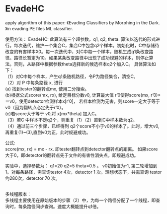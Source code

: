 # EvadeHC
apply algorithm of this paper: 《Evading Classifiers by Morphing in the Dark. 》in evading PE files ML classifier. 

使用方法：
EvadeHC:
         此算法有三个超参数，q1, q2, theta. 算法以迭代的形式进行。每次迭代，维护一个集合C，集合C中包含q2个样本。初始化时，C中存储待改变的有害样本X0。每一次迭代中，对C中每一个样本，随机生成q1条改变路径。路径长暂定为10。如果某条改变路径中出现了成功规避的样本，则停止算法。否则，从路径中根据参数theta选择新的候选样本q2个加入C。
	具体算法如下：<br>
（1）对C中每个样本，产生q1条随机路径，令P为路径集合，清空C。<br>
（2）对 P 中每条路径 x, 进行<br>
        (a) 找到tester的翻转点mx, 使用二分搜索。<br>
        (b)根据公式score(mx, rx), 给定目标分数v0, 计算最大值 r’0使得score(mx,  r’0)> ＝v0。使用detector检测样本x[r’0]， 若样本检测为无害，则score一定大于等于  v0（因为翻转点必定先于r’0）。<br>
         (c)若score大于等于 v0,将 x[mx*theta] 加入C。<br>
（3）若C 中样本不足q2个，则重复（1）（2）直到C中样本数为q2。<br>
（4）通过前三个步骤，已经得到 q2个score不小于v0的样本了。此时，增大v0,再重复(1)~(3),直到v0为正，此时规避成功。<br>

公式: <br>
score(mx, rx) = mx - rx.  即tester翻转点到detector翻转点的距离。 如果score大于0，即detector的翻转点先于文件的有害性消失点，即规避成功。<br>

实验中，选择参数为： q1=20 q2=5 theta=0.5 。 v0初始值为-1, 第二轮增加到1。对每条路径，需查询testor 4次，detector 1 次。理想状态下，共需查询 testor 约280次，detector 70 次。<br>


<br>
多线程版本：<br>
      多线程主要使用在原始版本的步骤（2）中，为每一个路径分配了一个线程，即查询时，每条路径同步查询。速度大概能提升q1倍。<br>
